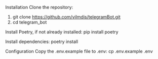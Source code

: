 Installation
Clone the repository:
1. git clone https://github.com/vilmdis/telegramBot.git
2. cd telegram_bot

Install Poetry, if not already installed:
pip install poetry

Install dependencies:
poetry install

Configuration
Copy the .env.example file to .env:
cp .env.example .env
